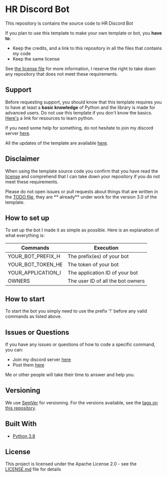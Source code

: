 # HR Discord Bot

This repository is contains the source code to HR Discord Bot

If you plan to use this template to make your own template or bot, you **have to**:

- Keep the credits, and a link to this repository in all the files that contains my code
- Keep the same license

See [the license file](https://github.com/HarshitRaushan) for more
information, I reserve the right to take down any repository that does not meet these requirements.

## Support

Before requesting support, you should know that this template requires you to have at least a **basic knowledge** of
Python and the library is made for advanced users. Do not use this template if you don't know the
basics. [Here's](https://pythondiscord.com/pages/resources) a link for resources to learn python.

If you need some help for something, do not hesitate to join my discord server [here](https://discord.gg/tGJbhMqr).

All the updates of the template are available [here](UPDATES.md).

## Disclaimer

When using the template source code you confirm that you have read the [license](LICENSE.md) and comprehend that I can take down
your repository if you do not meet these requirements.

Please do not open issues or pull requests about things that are written in the [TODO file](TODO.md), they are **
already** under work for the version 3.0 of the template.

## How to set up

To set up the bot I made it as simple as possible. 
Here is an explanation of what everything is:

| Commands                  | Execution                                                           |
| ------------------------- | ----------------------------------------------------------------------|
| YOUR_BOT_PREFIX_H         | The prefix(es) of your bot                                            |
| YOUR_BOT_TOKEN_HE         | The token of your bot                                                 |
| YOUR_APPLICATION_I        | The application ID of your bot                                        |
| OWNERS                    | The user ID of all the bot owners                                     |

## How to start

To start the bot you simply need to use the prefix '!' before any valid commands as listed above. 

## Issues or Questions
If you have any issues or questions of how to code a specific command, you can:

* Join my discord server [here](https://discord.gg/tGJbhMqr)
* Post them [here](https://github.com/HarshitRaushan)

Me or other people will take their time to answer and help you.

## Versioning

We use [SemVer](http://semver.org) for versioning. For the versions available, see
the [tags on this repository](https://github.com/HarshitRaushan).

## Built With

* [Python 3.8](https://www.python.org/)

## License

This project is licensed under the Apache License 2.0 - see the [LICENSE.md](LICENSE.md) file for details

